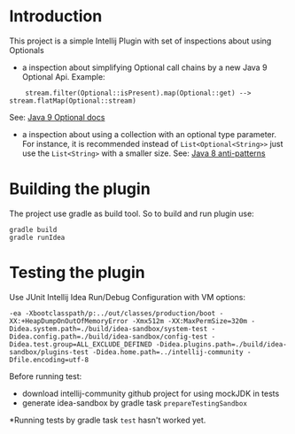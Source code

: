 Introduction
===========
This project is a simple Intellij Plugin with set of inspections about using Optionals

* a inspection about simplifying Optional call chains by a new Java 9 Optional Api.
Example:
````
    stream.filter(Optional::isPresent).map(Optional::get) --> stream.flatMap(Optional::stream)
````
See: [Java 9 Optional docs](https://docs.oracle.com/javase/9/docs/api/java/util/Optional.html#flatMap-java.util.function.Function-)
* a inspection about using a collection with an optional type parameter. 
For instance, it is recommended instead of `List<Optional<String>>` just use the `List<String>` with a smaller size.
See: [Java 8 anti-patterns](https://www.youtube.com/watch?v=ohu8dJu8KKw) 
                                
                     
Building the plugin
===================

The project use gradle as build tool. So to build and run plugin use:

    gradle build
    gradle runIdea
    
Testing the plugin
===================
Use JUnit Intellij Idea Run/Debug Configuration with VM options:
    
    -ea -Xbootclasspath/p:../out/classes/production/boot -XX:+HeapDumpOnOutOfMemoryError -Xmx512m -XX:MaxPermSize=320m -Didea.system.path=./build/idea-sandbox/system-test -Didea.config.path=./build/idea-sandbox/config-test -Didea.test.group=ALL_EXCLUDE_DEFINED -Didea.plugins.path=./build/idea-sandbox/plugins-test -Didea.home.path=../intellij-community -Dfile.encoding=utf-8

Before running test:
- download intellij-community github project for using mockJDK in tests
- generate idea-sandbox by gradle task `prepareTestingSandbox`
    
*Running tests by gradle task `test` hasn't worked yet.
